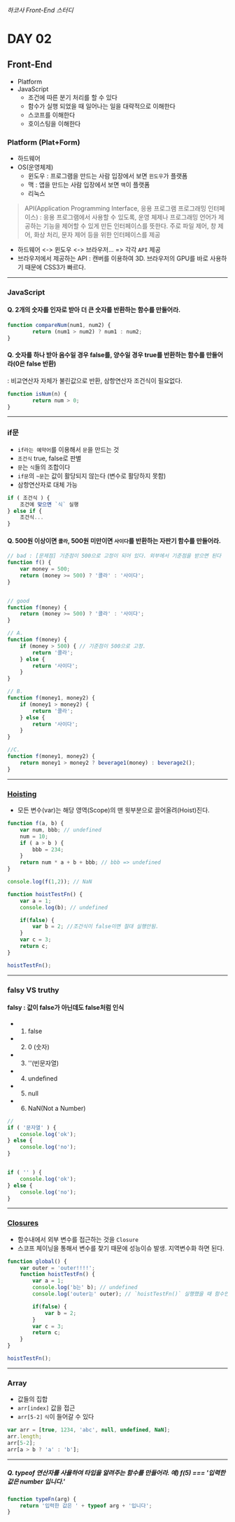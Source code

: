###### 하코사 Front-End 스터디

# DAY 02
## Front-End
- Platform
- JavaScript
	- 조건에 따른 분기 처리를 할 수 있다
	- 함수가 실행 되었을 때 일어나는 일을 대략적으로 이해한다
	- 스코프를 이해한다
	- 호이스팅을 이해한다

### Platform (Plat+Form)
- 하드웨어 
- OS(운영체제)
	- 윈도우 : 프로그램을 만드는 사람 입장에서 보면 `윈도우`가 플랫폼
	- 맥 : 앱을 만드는 사람 입장에서 보면 `맥`이 플랫폼
	- 리눅스

> API(Application Programming Interface, 응용 프로그램 프로그래밍 인터페이스) 
: 응용 프로그램에서 사용할 수 있도록, 운영 체제나 프로그래밍 언어가 제공하는 기능을 제어할 수 있게 만든 인터페이스를 뜻한다. 주로 파일 제어, 창 제어, 화상 처리, 문자 제어 등을 위한 인터페이스를 제공

- 하드웨어 <-> 윈도우 <-> 브라우저... => 각각 `API` 제공
- 브라우저에서 제공하는 API : 캔버를 이용하여 3D. 브라우저의 GPU를 바로 사용하기 때문에 CSS3가 빠르다. 

---

### JavaScript

#### Q. 2개의 숫자를 인자로 받아 더 큰 숫자를 반환하는 함수를 만들어라.

```js
function compareNum(num1, num2) {
		return (num1 > num2) ? num1 : num2;
}
```

#### Q. 숫자를 하나 받아 음수일 경우 false를, 양수일 경우 true를 반환하는 함수를 만들어라(0은 false 반환) <br>
: 비교연산자 자체가 불린값으로 반환, 삼항연산자 조건식이 필요없다. <br>

```js
function isNum(n) {
		return num > 0;
}
```

---

### if문 
- `if라는 예약어`를 이용해서 `문`을 만드는 것
- `조건식` true, false로 판별
- `문`는 `식`들의 조합이다
- `if문`의 `~문`는 값이 활당되지 않는다 (변수로 활당하지 못함)
-  삼항연산자로 대체 가능

``` js
if ( 조건식 ) {
	조건에 맞으면 `식` 실행
} else if {
	조건식...
}
```

#### Q. 500원 이상이면 `콜라`, 500원 미만이면 `사이다`를 반환하는 자판기 함수를 만들어라.

```js
// bad : [문제점] 기준점이 500으로 고정이 되어 있다. 외부에서 기준점을 받으면 된다
function f() {
	var money = 500;
	return (money >= 500) ? '콜라' : '사이다';
}


// good
function f(money) {
	return (money >= 500) ? '콜라' : '사이다';
}
```

```js
// A.
function f(money) {
	if (money > 500) { // 기준점이 500으로 고정. 
		return '콜라';
	} else {
		return '사이다';
	}
}

// B.
function f(money1, money2) {
	if (money1 > money2) {
		return '콜라';
	} else {
		return '사이다';
	}
}

//C. 
function f(money1, money2) {
	return money1 > money2 ? beverage1(money) : beverage2();
}
```

---

### [Hoisting](https://developer.mozilla.org/ko/docs/Glossary/Hoisting)
- 모든 변수(var)는 해당 영역(Scope)의 맨 윗부분으로 끌어올려(Hoist)진다. 

```js
function f(a, b) {
	var num, bbb; // undefined
	num = 10;
	if ( a > b ) {
		bbb = 234; 
	}
	return num * a + b + bbb; // bbb => undefined
}

console.log(f(1,2)); // NaN
```

```js
function hoistTestFn() {
	var a = 1; 
	console.log(b); // undefined

	if(false) {
		var b = 2; //조건식이 false이면 절대 실행안됨.
	}
	var c = 3;
	return c;
}

hoistTestFn();
```

---

### falsy VS truthy
#### falsy : 값이 false가 아닌데도 false처럼 인식
- 1. false
- 2. 0 (숫자)
- 3. ''(빈문자열)
- 4. undefined
- 5. null
- 6. NaN(Not a Number) 

```js
// 
if ( '문자열' ) {
	console.log('ok');
} else {
	console.log('no');
}


if ( '' ) {
	console.log('ok');
} else {
	console.log('no');
}
```

---

### [Closures](https://developer.mozilla.org/ko/docs/Web/JavaScript/Guide/Closures)
- 함수내에서 외부 변수를 접근하는 것을 `Closure`
- 스코프 체이닝을 통해서 변수를 찾기 때문에 성능이슈 발생. 지역변수화 하면 된다. 


```js
function global() {
	var outer = 'outer!!!!';
	function hoistTestFn() {
		var a = 1; 
		console.log('b는' b); // undefined
		console.log('outer는' outer); // `hoistTestFn()` 실행했을 때 함수안에 없는 밖에 변수 `outer를 자유변수`(Closure)

		if(false) {
			var b = 2; 
		}
		var c = 3;
		return c;
	}
}

hoistTestFn(); 
```

---

### Array
- 값들의 집합
- `arr[index]` 값을 접근
- `arr[5-2]` `식`이 들어갈 수 있다

```js
var arr = [true, 1234, 'abc', null, undefined, NaN];
arr.length;
arr[5-2];
arr[a > b ? 'a' : 'b'];
```

---


##### Q. typeof 연산자를 사욜하여 타입을 알려주는 함수를 만들어라. 예) f(5) === '입력한 값은 number 입니다.'

```js
function typeFn(arg) {
	return '입력한 값은 ' + typeof arg + '입니다';
}
```
